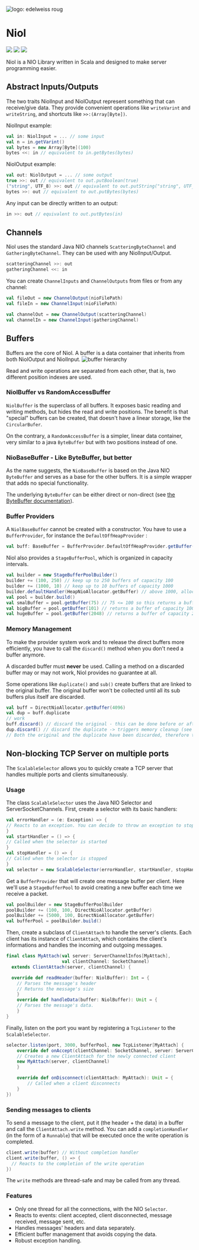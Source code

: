 ![logo: edelweiss roug](logo.png)

# Niol

[![](https://jitpack.io/v/TheElectronWill/Niol.svg)](https://jitpack.io/#TheElectronWill/Niol)
![](https://img.shields.io/github/commits-since/TheElectronWill/Niol/1.4.svg)
![](https://img.shields.io/badge/scala%20version-2.12.5-dd0017.svg)

Niol is a NIO Library written in Scala and designed to make server programming easier.

## Abstract Inputs/Outputs

The two traits NiolInput and NiolOutput represent something that can receive/give data. They provide convenient operations like `writeVarint` and `writeString`, and shortcuts like `>>:(Array[Byte])`.

NiolInput example:
```scala
val in: NiolInput = ... // some input
val n = in.getVarint()
val bytes = new Array[Byte](100)
bytes <<: in // equivalent to in.getBytes(bytes)
```
NiolOutput example:
```scala
val out: NiolOutput = ... // some output
true >>: out // equivalent to out.putBoolean(true)
("string", UTF_8) >>: out // equivalent to out.putString("string", UTF_8)
bytes >>: out // equivalent to out.putBytes(bytes)
```
Any input can be directly written to an output:
```scala
in >>: out // equivalent to out.putBytes(in)
```

## Channels

Niol uses the standard Java NIO channels `ScatteringByteChannel` and `GatheringByteChannel`. They can be used with any NiolInput/Output.
```scala
scatteringChannel >>: out
gatheringChannel <<: in
```

You can create `ChannelInputs` and `ChannelOutputs` from files or from any channel:
```scala
val fileOut = new ChannelOutput(nioFilePath)
val fileIn = new ChannelInput(nioFilePath)

val channelOut = new ChannelOutput(scatteringChannel)
val channelIn = new ChannelInput(gatheringChannel)
```

## Buffers

Buffers are the core of Niol. A buffer is a data container that inherits from both NiolOutput and NiolInput.
![buffer hierarchy](buffer_hierarchy.png)

Read and write operations are separated from each other, that is, two different position indexes are used.

### NiolBuffer vs RandomAccessBuffer

`NiolBuffer` is the superclass of all buffers. It exposes basic reading and writing methods, but hides the read and write positions. The benefit is that "special" buffers can be created, that doesn't have a linear storage, like the `CircularBufer`.

On the contrary, a `RandomAccessBuffer` is a simpler, linear data container, very similar to a java `ByteBuffer` but with two positions instead of one.

### NioBaseBuffer - Like ByteBuffer, but better

As the name suggests, the `NioBaseBuffer` is based on the Java NIO `ByteBuffer` and serves as a base for the other buffers. It is a simple wrapper that adds no special functionality.

The underlying `ByteBuffer` can be either direct or non-direct (see [the ByteBuffer documentation](https://docs.oracle.com/javase/8/docs/api/java/nio/ByteBuffer.html)).

### Buffer Providers

A `NiolBaseBuffer` cannot be created with a constructor. You have to use a `BufferProvider`, for instance the `DefaultOffHeapProvider` :
```scala
val buff: BaseBuffer = BufferProvider.DefaultOffHeapProvider.getBuffer(capacity)
```

Niol also provides a `StageBufferPool`, which is organized in capacity intervals.

```scala
val builder = new StageBufferPoolBuilder()
builder += (100, 250) // keep up to 250 buffers of capacity 100
builder += (1000, 10) // keep up to 10 buffers of capacity 1000
builder.defaultHandler(HeapNioAllocator.getBuffer) // above 1000, allocate on-demand on the heap
val pool = builder.build()
val smalBuffer = pool.getBuffer(75) // 75 <= 100 so this returns a buffer of capacity 100
val bigBuffer = pool.getBuffer(101) // returns a buffer of capacity 1000
val hugeBuffer = pool.getBuffer(2048) // returns a buffer of capacity 2048
```

### Memory Management

To make the provider system work and to release the direct buffers more efficiently, you have to call the `discard()` method when you don't need a buffer anymore.

A discarded buffer must **never** be used. Calling a method on a discarded buffer may or may not work, Niol provides no guarantee at all.

Some operations like `duplicate()` and `sub()` create buffers that are linked to the original buffer. The original buffer won't be collected until all its sub buffers plus itself are discarded.

```scala
val buff = DirectNioAllocator.getBuffer(4096)
val dup = buff.duplicate
// work
buff.discard() // discard the original - this can be done before or after discarding the duplicate, it doesn't matter!
dup.discard() // discard the duplicate -> triggers memory cleanup (see below)
// Both the original and the duplicate have been discarded, therefore the buffer's memory is released as soon as possible.
```

## Non-blocking TCP Server on multiple ports

The `ScalableSelector` allows you to quickly create a TCP server that handles multiple ports and clients simultaneously.

### Usage

The class `ScalableSelector` uses the Java NIO Selector and ServerSocketChannels.
First, create a selector with its basic handlers:
```scala
val errorHandler = (e: Exception) => {
// Reacts to an exception. You can decide to throw an exception to stop the server, or to continue.
}
val startHandler = () => {
// Called when the selector is started
}
val stopHandler = () => {
// Called when the selector is stopped
}
val selector = new ScalableSelector(errorHandler, startHandler, stopHandler)
```

Get a `BufferProvider` that will create one message buffer per client. Here we'll use a `StageBufferPool` to avoid creating a new buffer each time we receive a packet.
```scala
val poolBuilder = new StageBufferPoolBuilder
poolBuilder += (100, 100, DirectNioAllocator.getBuffer)
poolBuilder += (5000, 100, DirectNioAllocator.getBuffer)
val bufferPool = poolBuilder.build()
```

Then, create a subclass of `ClientAttach` to handle the server's clients. Each client has its instance of `ClientAttach`, which contains the client's informations and handles the incoming and outgoing messages.
```scala
final class MyAttach(val server: ServerChannelInfos[MyAttach],
                     val clientChannel: SocketChannel)
  extends ClientAttach(server, clientChannel) {

  override def readHeader(buffer: NiolBuffer): Int = {
    // Parses the message's header
    // Returns the message's size
	}
	override def handleData(buffer: NiolBuffer): Unit = {
    // Parses the message's data.
	}
}
```

Finally, listen on the port you want by registering a `TcpListener` to the `ScalableSelector`.
```scala
selector.listen(port, 3000, bufferPool, new TcpListener[MyAttach] {
	override def onAccept(clientChannel: SocketChannel, server: ServerChannelInfos[MyAttach]): MyAttach = {
    // Creates a new ClientAttach for the newly connected client
    new MyAttach(server, clientChannel)
	}

	override def onDisconnect(clientAttach: MyAttach): Unit = {
		// Called when a client disconnects
	}
})
```

### Sending messages to clients
To send a message to the client, put it (the header + the data) in a buffer and call the `ClientAttach.write` method. You can add a `completionHandler` (in the form of a `Runnable`) that will be executed once the write operation is completed.

```scala
client.write(buffer) // Without completion handler
client.write(buffer, () => {
  // Reacts to the completion of the write operation
})
```

The `write` methods are thread-safe and may be called from any thread.

### Features

- Only one thread for all the connections, with the NIO `Selector`.
- Reacts to events: client accepted, client disconnected, message received, message sent, etc.
- Handles messages' headers and data separately.
- Efficient buffer management that avoids copying the data.
- Robust exception handling.
